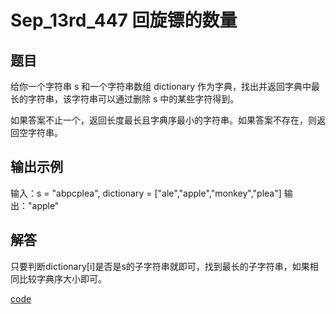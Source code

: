 # Sep_13rd_447 回旋镖的数量
## 题目
给你一个字符串 s 和一个字符串数组 dictionary 作为字典，找出并返回字典中最长的字符串，该字符串可以通过删除 s 中的某些字符得到。

如果答案不止一个，返回长度最长且字典序最小的字符串。如果答案不存在，则返回空字符串。


## 输出示例
输入：s = "abpcplea", dictionary = ["ale","apple","monkey","plea"]
输出："apple"

## 解答
只要判断dictionary[i]是否是s的子字符串就即可，找到最长的子字符串，如果相同比较字典序大小即可。

[code](https://github.com/Songmg-Nwafu/Leetcode/blob/main/2021_Sep/Sep_14th_524.cpp)